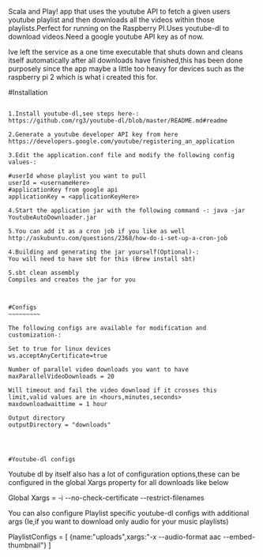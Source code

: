 Scala and Play! app that uses the youtube API to fetch a given users youtube playlist and then downloads all the videos within those playlists.Perfect for running on the Raspberry PI.Uses youtube-dl to download videos.Need a google youtube API key as of now.

Ive left the service as a one time executable that shuts down and cleans itself automatically after all downloads have finished,this has been done purposely since the app maybe a little too heavy for devices such as the raspberry pi 2 which is what i created this for.

#Installation
~~~~~~~~~~~~

1.Install youtube-dl,see steps here-:
https://github.com/rg3/youtube-dl/blob/master/README.md#readme

2.Generate a youtube developer API key from here
https://developers.google.com/youtube/registering_an_application

3.Edit the application.conf file and modify the following config values-:

#userId whose playlist you want to pull
userId = <usernameHere>
#applicationKey from google api
applicationKey = <applicationKeyHere>

4.Start the application jar with the following command -: java -jar YoutubeAutoDownloader.jar

5.You can add it as a cron job if you like as well
http://askubuntu.com/questions/2368/how-do-i-set-up-a-cron-job

4.Building and generating the jar yourself(Optional)-:
You will need to have sbt for this (Brew install sbt)

5.sbt clean assembly
Compiles and creates the jar for you



#Configs
~~~~~~~~~

The following configs are available for modification and customization-:

Set to true for linux devices
ws.acceptAnyCertificate=true

Number of parallel video downloads you want to have
maxParallelVideoDownloads = 20

Will timeout and fail the video download if it crosses this limit,valid values are in <hours,minutes,seconds>
maxdownloadwaittime = 1 hour

Output directory
outputDirectory = "downloads"




#Youtube-dl configs
~~~~~~~~~~~~~~~~~~~~

Youtube dl by itself also has a lot of configuration options,these can be configured in the global Xargs property for all downloads like below

Global Xargs = -i --no-check-certificate --restrict-filenames 

You can also configure Playlist specific youtube-dl configs with additional args (Ie,if you want to download only audio for your music playlists)

PlaylistConfigs = [
  {name:"uploads",xargs:"-x --audio-format aac --embed-thumbnail"}
]
